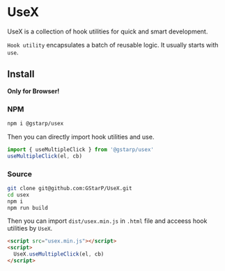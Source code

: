 # UseX

UseX is a collection of hook utilities for quick and smart development.

`Hook utility` encapsulates a batch of reusable logic. It usually starts with `use`.

## Install

**Only for Browser!**

### NPM

```bash
npm i @gstarp/usex
```

Then you can directly import hook utilities and use.

```js
import { useMultipleClick } from '@gstarp/usex'
useMultipleClick(el, cb)
```

### Source

```bash
git clone git@github.com:GStarP/UseX.git
cd usex
npm i
npm run build
```

Then you can import `dist/usex.min.js` in `.html` file and acceess hook utilities by `UseX`.

```html
<script src="usex.min.js"></script>
<script>
  UseX.useMultipleClick(el, cb)
</script>
```
